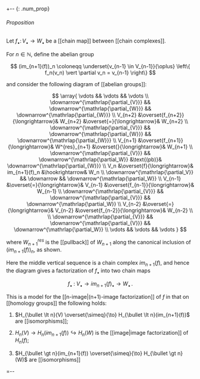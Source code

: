 
+-- {: .num_prop}
###### Proposition

Let $f_\bullet \colon V_\bullet \longrightarrow W_\bullet$
be a [[chain map]] between [[chain complexes]].

For $n \in \mathbb{N}$, define the abelian group

$$
  (im_{n+1}(f))_n
    \coloneqq      
   \underset{v_{n-1} \in V_{n-1}}{\oplus}
    \left\{
      f_n(v_n) \vert \partial v_n = v_{n-1}
    \right\}
$$

and consider the following diagram of [[abelian groups]]:

$$
  \array{
    \vdots && \vdots && \vdots
    \\
    \downarrow^{\mathrlap{\partial_{V}}}
     &&
    \downarrow^{\mathrlap{\partial_{W}}}    
     &&
    \downarrow^{\mathrlap{\partial_{W}}}    
    \\
    V_{n+2} 
      &\overset{f_{n+2}}{\longrightarrow}&
    W_{n+2}
      &\overset{=}{\longrightarrow}&
    W_{n+2}
    \\
    \downarrow^{\mathrlap{\partial_{V}}}
     &&
    \downarrow^{\mathrlap{\partial_{W}}}    
     &&
    \downarrow^{\mathrlap{\partial_{W}}}    
    \\
    V_{n+1} 
      &\overset{f_{n+1}}{\longrightarrow}&
    W^{res}_{n+1}
      &\overset{}{\longrightarrow}&
    W_{n+1}
    \\
    \downarrow^{\mathrlap{\partial_{V}}}
     &&
    \downarrow^{\mathrlap{\partial_W}}
     &\text{(pb)}&
    \downarrow^{\mathrlap{\partial_{W}}}    
    \\
    V_n 
      &\overset{f}{\longrightarrow}& 
    im_{n+1}(f)_n
     &\hookrightarrow&
    W_n
    \\
    \downarrow^{\mathrlap{\partial_V}}
    &&
    \downarrow
    &&
    \downarrow^{\mathrlap{\partial_W}}
    \\
    V_{n-1} 
      &\overset{=}{\longrightarrow}& 
    V_{n-1} 
      &\overset{f_{n-1}}{\longrightarrow}&
    W_{n-1}
    \\
    \downarrow^{\mathrlap{\partial_{V}}}
    &&
    \downarrow^{\mathrlap{\partial_{V}}}
    &&
    \downarrow^{\mathrlap{\partial_W}}
    \\
    V_{n-2} 
      &\overset{=}{\longrightarrow}& 
    V_{n-2} 
      &\overset{f_{n-2}}{\longrightarrow}&
    W_{n-2}
    \\
    \\
    \downarrow^{\mathrlap{\partial_{V}}}
    &&
    \downarrow^{\mathrlap{\partial_{V}}}
    &&
    \downarrow^{\mathrlap{\partial_W}}
    \\
    \vdots && \vdots && \vdots
  }
$$

where $W_{n+1}^{res}$ is the [[pullback]] of $W_{n+1}$ along the canonical inclusion of $(im_{n+1}(f))_n$, as shown.

Here the middle vertical sequence is a chain complex $im_{n+1}(f)$, and hence the diagram gives a factorization of $f_\bullet$ into two chain maps

$$
  f_\bullet
   \;\colon\;
  V_\bullet \longrightarrow im_{n+1}(f)_\bullet \longrightarrow W_\bullet
  \,.
$$

This is a model for the [[n-image|(n+1)-image factorization]] of $f$ in that on [[homology groups]] the following holds:

1. $H_{\bullet \lt n}(V) \overset{\simeq}{\to} H_{\bullet \lt n}(im_{n+1}(f))$ are [[isomorphisms]];

1. $H_n(V) \to H_n(im_{n+1}(f)) \hookrightarrow H_n(W)$ is the [[image|image factorization]] of $H_n(f)$;

1. $H_{\bullet \gt n}(im_{n+1}(f)) \overset{\simeq}{\to} H_{\bullet \gt n}(W)$   are [[isomorphisms]]


=--

